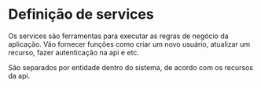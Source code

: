 # Definição de services

Os services são ferramentas para executar as regras de negócio da aplicação.
Vão fornecer funções como criar um novo usuário, atualizar um recurso, fazer autenticação 
na api e etc.

São separados por entidade dentro do sistema, de acordo com os recursos da api.